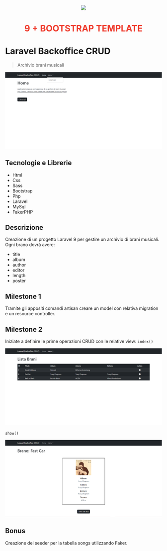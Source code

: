 <div align="center"><a href="https://laravel.com" target="_blank"><img src="https://raw.githubusercontent.com/laravel/art/master/logo-lockup/5%20SVG/2%20CMYK/1%20Full%20Color/laravel-logolockup-cmyk-red.svg" width="400"></a>
<h1><strong style="color: #EF3B2D;">9 + BOOTSTRAP TEMPLATE</strong></h1></div>

# Laravel Backoffice CRUD

> Archivio brani musicali

![Screenshot](./public/img/Screenshot_2.png)

## Tecnologie e Librerie

-   Html
-   Css
-   Sass
-   Bootstrap
-   Php
-   Laravel
-   MySql
-   FakerPHP

## Descrizione

Creazione di un progetto Laravel 9 per gestire un archivio di brani musicali.
Ogni brano dovrà avere:

-   title
-   album
-   author
-   editor
-   length
-   poster

## Milestone 1

Tramite gli appositi comandi artisan creare un model con relativa migration e un resource controller.

## Milestone 2

Iniziate a definire le prime operazioni CRUD con le relative view:
`index()`

![Screenshot](./public/img/Screenshot_list.png)

`show()`

![Screenshot](./public/img/Screenshot_detail.png)

## Bonus

Creazione del seeder per la tabella songs utilizzando Faker.

